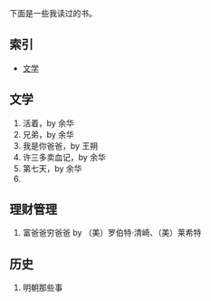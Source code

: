 下面是一些我读过的书。


## 索引

- [文学](#文学)

## 文学

1. 活着，by 余华
1. 兄弟，by 余华
1. 我是你爸爸，by 王朔
1. 许三多卖血记，by 余华
1. 第七天，by 余华
1. 

## 理财管理
1. 富爸爸穷爸爸 by （美）罗伯特·清崎、（美）莱希特

## 历史
1. 明朝那些事



